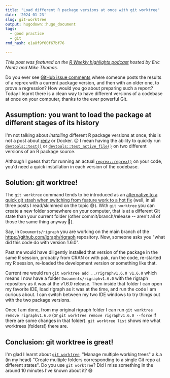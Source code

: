 ```yaml
---
title: "Load different R package versions at once with git worktree"
date: '2024-01-23'
slug: git-worktree
output: hugodown::hugo_document
tags:
  - good practice
  - git
rmd_hash: e1a8f9f60f67bf76

---
```


*This post was featured on the [R Weekly highlights podcast](https://rweekly.fireside.fm/150?t=664) hosted by Eric Nantz and Mike Thomas.*

Do you ever see [GitHub issue comments](https://github.com/igraph/rigraph/issues/1097) where someone posts the results of a reprex with a current package version, and then with an older one, to prove a regression? How would you go about preparing such a report? Today I learnt there is a clean way to have different versions of a codebase at once on your computer, thanks to the ever powerful Git.

## Assumption: you want to load the package at different stages of its history

I'm not talking about *installing* different R package versions at once, this is not a post about [renv](https://rstudio.github.io/renv/articles/renv.html) or Docker. :wink: I mean having the ability to quickly run [`devtools::test()`](https://devtools.r-lib.org/reference/test.html) or [`devtools::test_active_file()`](https://devtools.r-lib.org/reference/test.html) on two different versions of an R package source.

Although I guess that for running an actual [`reprex::reprex()`](https://reprex.tidyverse.org/reference/reprex.html) on your code, you'd need a quick installation in each version of the codebase.

## Solution: git worktree!

The `git worktree` command tends to be introduced as an [alternative to a quick git stash when switching from feature work to a hot fix](https://www.gitkraken.com/learn/git/git-worktree) (well, in all three posts I read/skimmed on the topic :sweat_smile:). With `git worktree` you can create a new folder somewhere on your computer, that is at a different Git state than your current folder (other commit/branch/release -- aren't all of those the same thing anyway :zany_face:).

Say, in `Documents/rigraph` you are working on the main branch of the <https://github.com/igraph/rigraph> repository. Now, someone asks you "what did this code do with version 1.6.0".

Past me would have diligently installed that version of the package in the same R session, probably from CRAN or with pak, run the code, re-started my R session, re-loaded the development version or something like that.

Current me would run `git worktree add ../rigraphv1.6.0 v1.6.0` which means I now have a folder `Documents/rigraphv1.6.0` with the rigraph repository as it was at the v1.6.0 release. Then inside that folder I can open my favorite IDE, load rigraph as it was at the time, and run the code I am curious about. I can switch between my two IDE windows to try things out with the two package versions.

Once I am done, from my original rigraph folder I can run `git worktree remove rigraphv1.6.0` (or `git worktree remove rigraphv1.6.0 --force` if there are some changes in that folder). `git worktree list` shows me what worktrees (folders!) there are.

## Conclusion: git worktree is great!

I'm glad I learnt about [`git worktree`](https://git-scm.com/docs/git-worktree), "Manage multiple working trees" a.k.a (in my head) "Create multiple folders corresponding to a single Git repo at different states". Do you use `git worktree`? Did I miss something in the around 10 minutes I've known about it? :sweat_smile:


